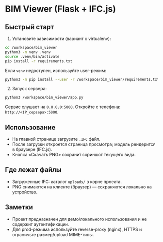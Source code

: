 # BIM Viewer (Flask + IFC.js)

## Быстрый старт

1. Установите зависимости (вариант с virtualenv):

```bash
cd /workspace/bim_viewer
python3 -m venv .venv
source .venv/bin/activate
pip install -r requirements.txt
```

Если `venv` недоступен, используйте user-режим:

```bash
python3 -m pip install --user -r /workspace/bim_viewer/requirements.txt
```

2. Запуск сервера:

```bash
python3 /workspace/bim_viewer/app.py
```

Сервис слушает на `0.0.0.0:5000`. Откройте с телефона: `http://<IP_сервера>:5000`.

## Использование
- На главной странице загрузите `.IFC` файл.
- После загрузки откроется страница просмотра; модель рендерится в браузере (IFC.js).
- Кнопка «Скачать PNG» сохранит скриншот текущего вида.

## Где лежат файлы
- Загруженные IFC: каталог `uploads/` в корне проекта.
- PNG снимаются на клиенте (браузер) — сохраняются локально на устройство.

## Заметки
- Проект предназначен для демо/локального использования и не содержит аутентификации.
- Для prod-режима используйте reverse-proxy (nginx), HTTPS и ограничьте размер/upload MIME-типы.
